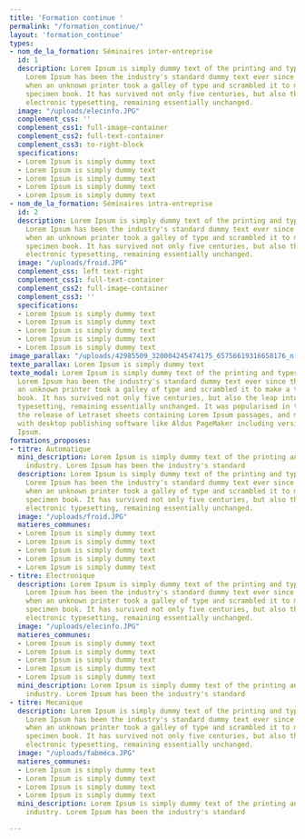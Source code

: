 ```yaml
---
title: 'Formation continue '
permalink: "/formation_continue/"
layout: 'formation_continue'
types:
- nom_de_la_formation: Séminaires inter-entreprise
  id: 1
  description: Lorem Ipsum is simply dummy text of the printing and typesetting industry.
    Lorem Ipsum has been the industry's standard dummy text ever since the 1500s,
    when an unknown printer took a galley of type and scrambled it to make a type
    specimen book. It has survived not only five centuries, but also the leap into
    electronic typesetting, remaining essentially unchanged.
  image: "/uploads/elecinfo.JPG"
  complement_css: ''
  complement_css1: full-image-container
  complement_css2: full-text-container
  complement_css3: to-right-block
  specifications:
  - Lorem Ipsum is simply dummy text
  - Lorem Ipsum is simply dummy text
  - Lorem Ipsum is simply dummy text
  - Lorem Ipsum is simply dummy text
  - Lorem Ipsum is simply dummy text
- nom_de_la_formation: Séminaires intra-entreprise
  id: 2
  description: Lorem Ipsum is simply dummy text of the printing and typesetting industry.
    Lorem Ipsum has been the industry's standard dummy text ever since the 1500s,
    when an unknown printer took a galley of type and scrambled it to make a type
    specimen book. It has survived not only five centuries, but also the leap into
    electronic typesetting, remaining essentially unchanged.
  image: "/uploads/froid.JPG"
  complement_css: left text-right
  complement_css1: full-text-container
  complement_css2: full-image-container
  complement_css3: ''
  specifications:
  - Lorem Ipsum is simply dummy text
  - Lorem Ipsum is simply dummy text
  - Lorem Ipsum is simply dummy text
  - Lorem Ipsum is simply dummy text
  - Lorem Ipsum is simply dummy text
image_parallax: "/uploads/42985509_320004245474175_65756619316658176_n.jpg"
texte_parallax: Lorem Ipsum is simply dummy text
texte_modal: Lorem Ipsum is simply dummy text of the printing and typesetting industry.
  Lorem Ipsum has been the industry's standard dummy text ever since the 1500s, when
  an unknown printer took a galley of type and scrambled it to make a type specimen
  book. It has survived not only five centuries, but also the leap into electronic
  typesetting, remaining essentially unchanged. It was popularised in the 1960s with
  the release of Letraset sheets containing Lorem Ipsum passages, and more recently
  with desktop publishing software like Aldus PageMaker including versions of Lorem
  Ipsum.
formations_proposes:
- titre: Automatique
  mini_description: Lorem Ipsum is simply dummy text of the printing and typesetting
    industry. Lorem Ipsum has been the industry's standard
  description: Lorem Ipsum is simply dummy text of the printing and typesetting industry.
    Lorem Ipsum has been the industry's standard dummy text ever since the 1500s,
    when an unknown printer took a galley of type and scrambled it to make a type
    specimen book. It has survived not only five centuries, but also the leap into
    electronic typesetting, remaining essentially unchanged.
  image: "/uploads/froid.JPG"
  matieres_communes:
  - Lorem Ipsum is simply dummy text
  - Lorem Ipsum is simply dummy text
  - Lorem Ipsum is simply dummy text
  - Lorem Ipsum is simply dummy text
  - Lorem Ipsum is simply dummy text
- titre: Electronique
  description: Lorem Ipsum is simply dummy text of the printing and typesetting industry.
    Lorem Ipsum has been the industry's standard dummy text ever since the 1500s,
    when an unknown printer took a galley of type and scrambled it to make a type
    specimen book. It has survived not only five centuries, but also the leap into
    electronic typesetting, remaining essentially unchanged.
  image: "/uploads/elecinfo.JPG"
  matieres_communes:
  - Lorem Ipsum is simply dummy text
  - Lorem Ipsum is simply dummy text
  - Lorem Ipsum is simply dummy text
  - Lorem Ipsum is simply dummy text
  - Lorem Ipsum is simply dummy text
  mini_description: Lorem Ipsum is simply dummy text of the printing and typesetting
    industry. Lorem Ipsum has been the industry's standard
- titre: Mecanique
  description: Lorem Ipsum is simply dummy text of the printing and typesetting industry.
    Lorem Ipsum has been the industry's standard dummy text ever since the 1500s,
    when an unknown printer took a galley of type and scrambled it to make a type
    specimen book. It has survived not only five centuries, but also the leap into
    electronic typesetting, remaining essentially unchanged.
  image: "/uploads/fabméca.JPG"
  matieres_communes:
  - Lorem Ipsum is simply dummy text
  - Lorem Ipsum is simply dummy text
  - Lorem Ipsum is simply dummy text
  - Lorem Ipsum is simply dummy text
  mini_description: Lorem Ipsum is simply dummy text of the printing and typesetting
    industry. Lorem Ipsum has been the industry's standard

---
```

